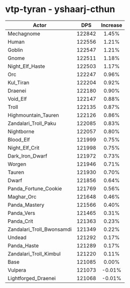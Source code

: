 # vtp-tyran - yshaarj-cthun
| Actor | DPS | Increase |
|---|:---:|:---:|
|Mechagnome|122842|1.45%|
|Human|122556|1.21%|
|Goblin|122547|1.21%|
|Gnome|122511|1.18%|
|Night_Elf_Haste|122503|1.17%|
|Orc|122247|0.96%|
|Kul_Tiran|122204|0.92%|
|Draenei|122180|0.90%|
|Void_Elf|122147|0.88%|
|Troll|122135|0.87%|
|Highmountain_Tauren|122126|0.86%|
|Zandalari_Troll_Paku|122085|0.83%|
|Nightborne|122057|0.80%|
|Blood_Elf|121999|0.75%|
|Night_Elf_Crit|121998|0.75%|
|Dark_Iron_Dwarf|121972|0.73%|
|Worgen|121946|0.71%|
|Tauren|121930|0.70%|
|Dwarf|121856|0.64%|
|Panda_Fortune_Cookie|121769|0.56%|
|Maghar_Orc|121648|0.46%|
|Panda_Mastery|121566|0.40%|
|Panda_Vers|121465|0.31%|
|Panda_Crit|121363|0.23%|
|Zandalari_Troll_Bwonsamdi|121349|0.22%|
|Undead|121292|0.17%|
|Panda_Haste|121289|0.17%|
|Zandalari_Troll_Kimbul|121220|0.11%|
|Base|121085|0.00%|
|Vulpera|121073|-0.01%|
|Lightforged_Draenei|121068|-0.01%|
